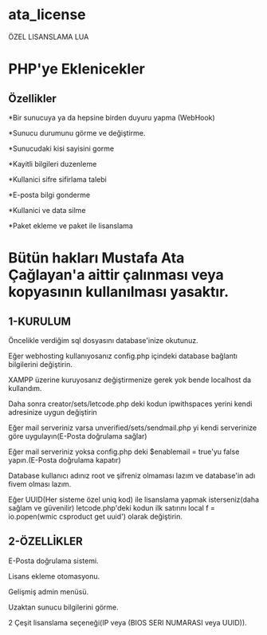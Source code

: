 # ata_license
ÖZEL LISANSLAMA LUA

# PHP'ye Eklenicekler

Özellikler
-------------------
*Bir sunucuya ya da hepsine birden duyuru yapma (WebHook)

*Sunucu durumunu görme ve değiştirme.

*Sunucudaki kisi sayisini gorme

*Kayitli bilgileri duzenleme

*Kullanici sifre sifirlama talebi

*E-posta bilgi gonderme

*Kullanici ve data silme

*Paket ekleme ve paket ile lisanslama


# Bütün hakları Mustafa Ata Çağlayan'a aittir çalınması veya kopyasının kullanılması yasaktır.

1-KURULUM​
-------------------

Öncelikle verdiğim sql dosyasını database'inize okutunuz.​

Eğer webhosting kullanıyosanız config.php içindeki database bağlantı bilgilerini değiştirin.​

XAMPP üzerine kuruyosanız değiştirmenize gerek yok bende localhost da kullandım.​

Daha sonra creator/sets/letcode.php deki kodun ipwithspaces yerini kendi adresinize uygun değiştirin​

Eğer mail serveriniz varsa unverified/sets/sendmail.php yi kendi serverinize göre uygulayın(E-Posta doğrulama sağlar)​

Eğer mail serveriniz yoksa config.php deki $enablemail = true'yu false yapın.(E-Posta doğrulama kapatır)​

Database kullanıcı adınız root ve şifreniz olmaması lazım ve database'in adı fivem olması lazım.​

Eğer UUID(Her sisteme özel uniq kod) ile lisanslama yapmak isterseniz(daha sağlam ve güvenilir) letcode.php'deki kodun ilk satırını local f = io.popen(wmic csproduct get uuid')
olarak değiştirin.​

2-ÖZELLİKLER​
-------------------

E-Posta doğrulama sistemi.​

Lisans ekleme otomasyonu.​

Gelişmiş admin menüsü.​

Uzaktan sunucu bilgilerini görme.​

2 Çeşit lisanslama seçeneği(IP veya (BIOS SERI NUMARASI veya UUID)).
